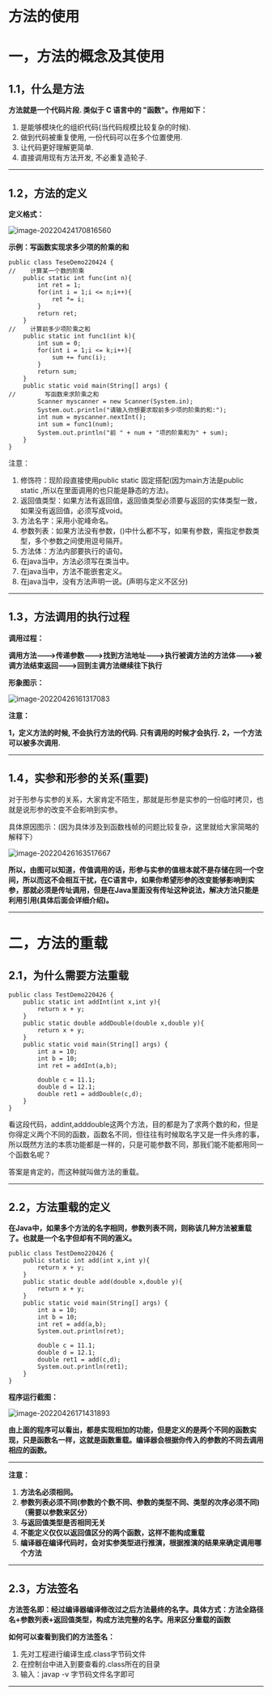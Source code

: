 #  方法的使用

#  一，方法的概念及其使用

##  1.1，什么是方法

**方法就是一个代码片段. 类似于 C 语言中的 "函数"。作用如下：**

1. 是能够模块化的组织代码(当代码规模比较复杂的时候).
2. 做到代码被重复使用, 一份代码可以在多个位置使用.
3. 让代码更好理解更简单.
4. 直接调用现有方法开发, 不必重复造轮子.

****



##  1.2，方法的定义

**定义格式：**

![image-20220424170816560](C:\Users\14776\AppData\Roaming\Typora\typora-user-images\image-20220424170816560.png) 

**示例：写函数实现求多少项的阶乘的和**

````
public class TeseDemo220424 {
//    计算某一个数的阶乘
    public static int func(int n){
        int ret = 1;
        for(int i = 1;i <= n;i++){
            ret *= i;
        }
        return ret;
    }
//    计算前多少项阶乘之和
    public static int func1(int k){
        int sum = 0;
        for(int i = 1;i <= k;i++){
            sum += func(i);
        }
        return sum;
    }
    public static void main(String[] args) {
//        写函数来求阶乘之和
        Scanner myscanner = new Scanner(System.in);
        System.out.println("请输入你想要求取前多少项的阶乘的和:");
        int num = myscanner.nextInt();
        int sum = func1(num);
        System.out.println("前 " + num + "项的阶乘和为" + sum);
    }
}
````

注意：

1. 修饰符：现阶段直接使用public static 固定搭配(因为main方法是public static ,所以在里面调用的也只能是静态的方法)。
2. 返回值类型：如果方法有返回值，返回值类型必须要与返回的实体类型一致，如果没有返回值，必须写成void。
3. 方法名字：采用小驼峰命名。
4. 参数列表：如果方法没有参数，()中什么都不写，如果有参数，需指定参数类型，多个参数之间使用逗号隔开。
5. 方法体：方法内部要执行的语句。
6. 在java当中，方法必须写在类当中。
7. 在java当中，方法不能嵌套定义。
8. 在java当中，没有方法声明一说。(声明与定义不区分)

****

##  1.3，方法调用的执行过程

**调用过程：**

**调用方法--->传递参数--->找到方法地址--->执行被调方法的方法体--->被调方法结束返回--->回到主调方法继续往下执行**

**形象图示：**

![image-20220426161317083](C:\Users\14776\AppData\Roaming\Typora\typora-user-images\image-20220426161317083.png) 

**注意：**

**1，定义方法的时候, 不会执行方法的代码. 只有调用的时候才会执行.**
**2，一个方法可以被多次调用.**

****



##  1.4，实参和形参的关系(重要)

对于形参与实参的关系，大家肯定不陌生，那就是形参是实参的一份临时拷贝，也就是说形参的改变不会影响到实参。

具体原因图示：(因为具体涉及到函数栈帧的问题比较复杂，这里就给大家简略的解释下）

![image-20220426163517667](C:\Users\14776\AppData\Roaming\Typora\typora-user-images\image-20220426163517667.png) 

**所以，由图可以知道，传值调用的话，形参与实参的值根本就不是存储在同一个空间，所以而这不会相互干扰，在C语言中，如果你希望形参的改变能够影响到实参，那就必须是传址调用，但是在Java里面没有传址这种说法，解决方法只能是利用引用(具体后面会详细介绍)。**

****



#  二，方法的重载

##  2.1，为什么需要方法重载

````
public class TestDemo220426 {
    public static int addInt(int x,int y){
        return x + y;
    }
    public static double addDouble(double x,double y){
        return x + y;
    }
    public static void main(String[] args) {
        int a = 10;
        int b = 10;
        int ret = addInt(a,b);

        double c = 11.1;
        double d = 12.1;
        double ret1 = addDouble(c,d);
    }
}
````

看这段代码，addint,adddouble这两个方法，目的都是为了求两个数的和，但是你得定义两个不同的函数，函数名不同，但往往有时候取名字又是一件头疼的事，所以既然方法的本质功能都是一样的，只是可能参数不同，那我们能不能都用同一个函数名呢？

答案是肯定的，而这种就叫做方法的重载。

****

##  2.2，方法重载的定义

**在Java中，如果多个方法的名字相同，参数列表不同，则称该几种方法被重载了。也就是一个名字但却有不同的涵义。**

````
public class TestDemo220426 {
    public static int add(int x,int y){
        return x + y;
    }
    public static double add(double x,double y){
        return x + y;
    }
    public static void main(String[] args) {
        int a = 10;
        int b = 10;
        int ret = add(a,b);
        System.out.println(ret);

        double c = 11.1;
        double d = 12.1;
        double ret1 = add(c,d);
        System.out.println(ret1);
    }
}
````

**程序运行截图：**

![image-20220426171431893](C:\Users\14776\AppData\Roaming\Typora\typora-user-images\image-20220426171431893.png) 

**由上面的程序可以看出，都是实现相加的功能，但是定义的是两个不同的函数实现，只是函数名一样，这就是函数重载。编译器会根据你传入的参数的不同去调用相应的函数。**

****

**注意：**

1. **方法名必须相同。**
2. **参数列表必须不同(参数的个数不同、参数的类型不同、类型的次序必须不同)（需要以参数来区分）**
3. **与返回值类型是否相同无关**
4. **不能定义仅仅以返回值区分的两个函数，这样不能构成重载**
5. **编译器在编译代码时，会对实参类型进行推演，根据推演的结果来确定调用哪个方法**

****

##  2.3，方法签名

**方法签名即：经过编译器编译修改过之后方法最终的名字。具体方式：方法全路径名+参数列表+返回值类型，构成方法完整的名字。用来区分重载的函数**

**如何可以查看到我们的方法签名：**

1. 先对工程进行编译生成.class字节码文件
2. 在控制台中进入到要查看的.class所在的目录
3. 输入：javap -v 字节码文件名字即可

****



